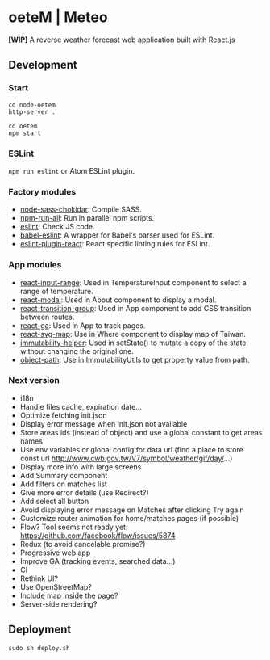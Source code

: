 # oeteM | Meteo

**[WIP]** A reverse weather forecast web application built with React.js

## Development

### Start

```
cd node-oetem
http-server .

cd oetem
npm start
```

### ESLint

`npm run eslint` or Atom ESLint plugin.

### Factory modules

* [node-sass-chokidar](https://github.com/michaelwayman/node-sass-chokidar): Compile SASS.
* [npm-run-all](https://github.com/mysticatea/npm-run-all): Run in parallel npm scripts.
* [eslint](https://github.com/eslint/eslint): Check JS code.
* [babel-eslint](https://github.com/babel/babel-eslint): A wrapper for Babel's parser used for ESLint.
* [eslint-plugin-react](https://github.com/yannickcr/eslint-plugin-react): React specific linting rules for ESLint.

### App modules

* [react-input-range](https://github.com/davidchin/react-input-range): Used in TemperatureInput component to select a range of temperature.
* [react-modal](https://github.com/reactjs/react-modal): Used in About component to display a modal.
* [react-transition-group](https://github.com/reactjs/react-transition-group): Used in App component to add CSS transition between routes.
* [react-ga](https://github.com/react-ga/react-ga): Used in App to track pages.
* [react-svg-map](https://github.com/VictorCazanave/react-svg-map): Use in Where component to display map of Taiwan.
* [immutability-helper](https://github.com/kolodny/immutability-helper): Used in setState() to mutate a copy of the state without changing the original one.
* [object-path](https://github.com/mariocasciaro/object-path): Use in ImmutabilityUtils to get property value from path.

### Next version

* i18n
* Handle files cache, expiration date...
* Optimize fetching init.json
* Display error message when init.json not available
* Store areas ids (instead of object) and use a global constant to get areas names
* Use env variables or global config for data url (find a place to store const url http://www.cwb.gov.tw/V7/symbol/weather/gif/day/...)
* Display more info with large screens
* Add Summary component
* Add filters on matches list
* Give more error details (use Redirect?)
* Add select all button
* Avoid displaying error message on Matches after clicking Try again
* Customize router animation for home/matches pages (if possible)
* Flow? Tool seems not ready yet: https://github.com/facebook/flow/issues/5874
* Redux (to avoid cancelable promise?)
* Progressive web app
* Improve GA (tracking events, searched data...)
* CI
* Rethink UI?
* Use OpenStreetMap?
* Include map inside the page?
* Server-side rendering?

## Deployment

`sudo sh deploy.sh`
